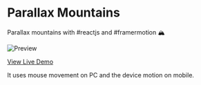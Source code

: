 # Parallax Mountains

Parallax mountains with #reactjs and #framermotion 🏔️

![Preview](./public/preview.gif)

[View Live Demo](https://parallax-mountains.vercel.app)

It uses mouse movement on PC and the device motion on mobile.
